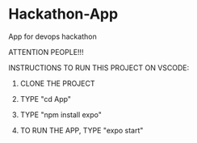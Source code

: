 # Hackathon-App

App for devops hackathon

ATTENTION PEOPLE!!!

INSTRUCTIONS TO RUN THIS PROJECT ON VSCODE:

1. CLONE THE PROJECT

2. TYPE "cd App"

3. TYPE "npm install expo"

4. TO RUN THE APP, TYPE "expo start"
